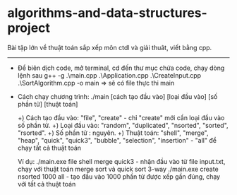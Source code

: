 # algorithms-and-data-structures-project
Bài tập lớn về thuật toán sắp xếp môn ctdl và giải thuât, viết bằng cpp.

************************************************************************************************

- Để biên dịch code, mở terminal, cd đến thư mục chứa code, chạy dòng lệnh sau 
	g++ -g .\main.cpp .\Application.cpp .\CreateInput.cpp .\SortAlgorithm.cpp  -o main
=> sẽ có file thực thi main

- Cách chạy chương trình: ./main [cách tạo đầu vào] [loại đầu vào] [số phần tử] [thuật toán]

	+) Cách tạo đầu vào: "file", "create" - chỉ "create" mới cần loại đầu vào số phần tử.
	+) Loại đầu vào: "random", "duplicated", "nsorted", "sorted", "rsorted".
	+) Số phần tử : nguyên.
	+) Thuật toán: "shell", "merge", "heap", "quick", "quick3", "bubble", "selection", "insertion" - "all" để chạy tất cả thuật toán

	Ví dụ: ./main.exe file shell merge quick3 - nhận đầu vào từ file input.txt, chạy với thuật toán merge sort và quick sort 3-way
		   ./main.exe create nsorted 1000 all - tạo đầu vào 1000 phần tử được xếp gần đúng, chạy với tất cả thuật toán
       
